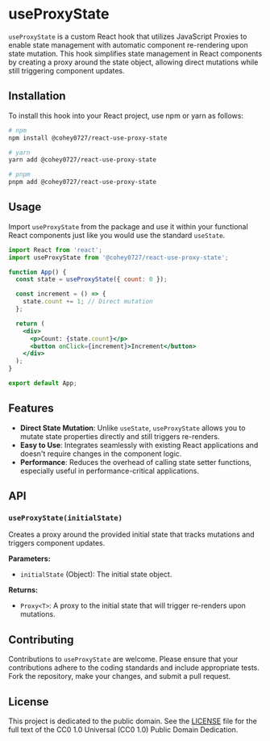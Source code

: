 # useProxyState

`useProxyState` is a custom React hook that utilizes JavaScript Proxies to enable state management with automatic component re-rendering upon state mutation. This hook simplifies state management in React components by creating a proxy around the state object, allowing direct mutations while still triggering component updates.

## Installation

To install this hook into your React project, use npm or yarn as follows:

```sh
# npm
npm install @cohey0727/react-use-proxy-state

# yarn
yarn add @cohey0727/react-use-proxy-state

# pnpm
pnpm add @cohey0727/react-use-proxy-state
```

## Usage

Import `useProxyState` from the package and use it within your functional React components just like you would use the standard `useState`.

```jsx
import React from 'react';
import useProxyState from '@cohey0727/react-use-proxy-state';

function App() {
  const state = useProxyState({ count: 0 });

  const increment = () => {
    state.count += 1; // Direct mutation
  };

  return (
    <div>
      <p>Count: {state.count}</p>
      <button onClick={increment}>Increment</button>
    </div>
  );
}

export default App;
```

## Features

- **Direct State Mutation**: Unlike `useState`, `useProxyState` allows you to mutate state properties directly and still triggers re-renders.
- **Easy to Use**: Integrates seamlessly with existing React applications and doesn't require changes in the component logic.
- **Performance**: Reduces the overhead of calling state setter functions, especially useful in performance-critical applications.

## API

### `useProxyState(initialState)`

Creates a proxy around the provided initial state that tracks mutations and triggers component updates.

**Parameters:**

- `initialState` (Object): The initial state object.

**Returns:**

- `Proxy<T>`: A proxy to the initial state that will trigger re-renders upon mutations.

## Contributing

Contributions to `useProxyState` are welcome. Please ensure that your contributions adhere to the coding standards and include appropriate tests. Fork the repository, make your changes, and submit a pull request.

## License

This project is dedicated to the public domain. See the [LICENSE](./LICENSE) file for the full text of the CC0 1.0 Universal (CC0 1.0) Public Domain Dedication.
